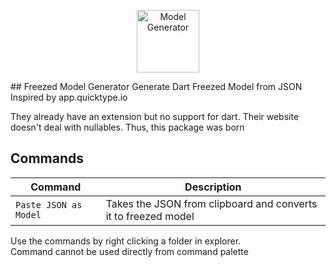 <p align="center">
<img src="https://raw.githubusercontent.com/SushanShakya/flutter_freezed_model_generatora/main/assets/logo.png" height="100" alt="Model Generator" />
</p>
## Freezed Model Generator
Generate Dart Freezed Model from JSON
Inspired by app.quicktype.io

They already have an extension but no support for dart.
Their website doesn't deal with nullables.
Thus, this package was born

## Commands

| Command            | Description          |
| ------------------ | -------------------- |
| `Paste JSON as Model`   | Takes the JSON from clipboard and converts it to freezed model |

Use the commands by right clicking a folder in explorer.<br>
Command cannot be used directly from command palette
